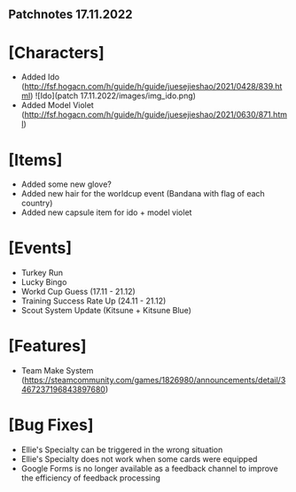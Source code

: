 ## Patchnotes 17.11.2022

# [Characters]
- Added Ido (http://fsf.hogacn.com/h/guide/h/guide/juesejieshao/2021/0428/839.html)
![Ido](patch 17.11.2022/images/img_ido.png)
- Added Model Violet (http://fsf.hogacn.com/h/guide/h/guide/juesejieshao/2021/0630/871.html)

# [Items]
- Added some new glove?
- Added new hair for the worldcup event (Bandana with flag of each country)
- Added new capsule item for ido + model violet

# [Events]
- Turkey Run
- Lucky Bingo
- Workd Cup Guess (17.11 - 21.12)
- Training Success Rate Up (24.11 - 21.12)
- Scout System Update (Kitsune + Kitsune Blue)

# [Features]
- Team Make System (https://steamcommunity.com/games/1826980/announcements/detail/3467237196843897680)

# [Bug Fixes]
- Ellie's Specialty can be triggered in the wrong situation
- Ellie's Specialty does not work when some cards were equipped
- Google Forms is no longer available as a feedback channel to improve the efficiency of feedback processing
